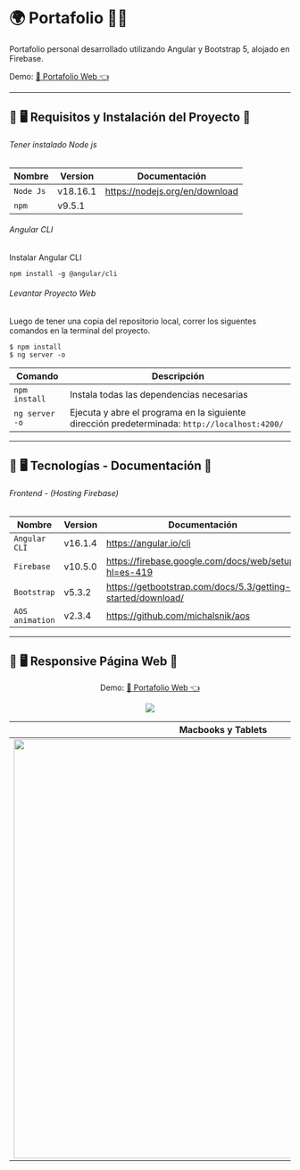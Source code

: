 # 🌍 Portafolio 👨‍💻
<p>Portafolio personal desarrollado utilizando Angular y Bootstrap 5, alojado en Firebase.</p>
<p>Demo: <a href='https://jhossymarbalderrama-portafolio.web.app/' target='_blank'>🚀 Portafolio Web 👈<a/></p>

<hr>

## 📌 🖥️ Requisitos y Instalación del Proyecto 📱

###### Tener instalado Node js

| Nombre | Version | Documentación |
| --- | --- | --- |
| `Node Js` | v18.16.1 | https://nodejs.org/en/download |
|  `npm` | v9.5.1  | |

###### Angular CLI 

Instalar Angular CLI 
```
npm install -g @angular/cli
```

###### Levantar Proyecto Web
Luego de tener una copia del repositorio local, correr los siguentes comandos en la terminal del proyecto. 

```
$ npm install
$ ng server -o 
```

| Comando | Descripción |
| --- | --- |
| `npm install` | Instala todas las dependencias necesarias |
| `ng server -o` | Ejecuta y abre el programa en la siguiente dirección predeterminada: `http://localhost:4200/` |

<hr>

## 📌 🖥️ Tecnologías - Documentación  📱

###### Frontend - (Hosting Firebase)
| Nombre | Version | Documentación |
| --- | --- | --- |
| `Angular CLI` |  v16.1.4 | https://angular.io/cli |
| `Firebase` | v10.5.0 | https://firebase.google.com/docs/web/setup?hl=es-419 |
| `Bootstrap` |  v5.3.2 | https://getbootstrap.com/docs/5.3/getting-started/download/ |
| `AOS animation` |  v2.3.4 | https://github.com/michalsnik/aos |

<hr>

## 📌 🖥️ Responsive Página Web 📱

<p align='center'>Demo: <a href='https://jhossymarbalderrama-portafolio.web.app/' target='_blank'>🚀 Portafolio Web 👈<a/></p>
  
<p align="center">
  <img src='https://github.com/Jhossymarbalderrama/portafolio/assets/52534649/4c4c36c4-40c3-4609-b587-202ee2ec185f'/>
</p>

| Macbooks y Tablets  | Smartphones |
| ------------- | ------------- |
| <img src='https://github.com/Jhossymarbalderrama/portafolio/assets/52534649/54ad18c3-fdd0-45f8-9f78-e567b81d8fad' width="750px" height="auto" /> |  <img src='https://github.com/Jhossymarbalderrama/portafolio/assets/52534649/3094711a-00c3-4083-964a-011f14356bd2' width="100%" height="100%" />  |

